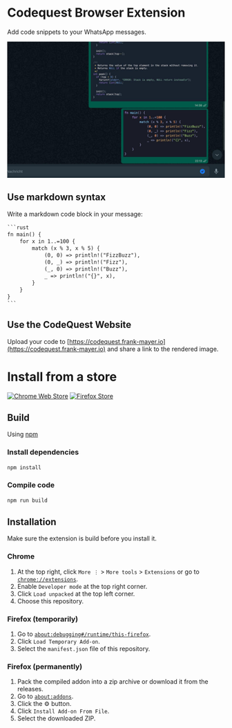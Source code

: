 # Codequest Browser Extension

Add code snippets to your WhatsApp messages.

![Screenshot](https://raw.githubusercontent.com/Frank-Mayer/codequest.ext/main/screenshot.jpg)

## Use markdown syntax

Write a markdown code block in your message:

<pre><code>```rust
fn main() {
    for x in 1..=100 {
        match (x % 3, x % 5) {
            (0, 0) => println!("FizzBuzz"),
            (0, _) => println!("Fizz"),
            (_, 0) => println!("Buzz"),
            _ => println!("{}", x),
        }
    }
}
```</code></pre>

## Use the CodeQuest Website

Upload your code to [https://codequest.frank-mayer.io](https://codequest.frank-mayer.io) and share a link to the rendered image.

# Install from a store

[![Chrome Web Store](https://storage.googleapis.com/web-dev-uploads/image/WlD8wC6g8khYWPJUsQceQkhXSlv1/UV4C4ybeBTsZt43U4xis.png)](https://chrome.google.com/webstore/detail/codequest/fhibkmjnpghekmolkfpbemmhfiokagdj)
[![Firefox Store](https://user-images.githubusercontent.com/585534/107280546-7b9b2a00-6a26-11eb-8f9f-f95932f4bfec.png)](https://addons.mozilla.org/de/firefox/addon/codequest/)

## Build

Using [npm](https://nodejs.org)

### Install dependencies

```bash
npm install
```
### Compile code

```bash
npm run build
```

## Installation

Make sure the extension is build before you install it.

### Chrome

1. At the top right, click `More ⋮` > `More tools` > `Extensions` or go to [`chrome://extensions`](chrome://extensions).
2. Enable `Developer mode` at the top right corner.
3. Click `Load unpacked` at the top left corner.
4. Choose this repository.

### Firefox (temporarily)

1. Go to [`about:debugging#/runtime/this-firefox`](about:debugging#/runtime/this-firefox).
2. Click `Load Temporary Add-on`.
3. Select the `manifest.json` file of this repository.

### Firefox (permanently)

1. Pack the compiled addon into a zip archive or download it from the releases.
2. Go to [`about:addons`](about:addons).
3. Click the :gear: button.
4. Click `Install Add-on From File`.
5. Select the downloaded ZIP.
